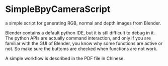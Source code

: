 # SimpleBpyCameraScript
a simple script for generating RGB, normal and depth images from Blender.

Blender contains a default python IDE, but it is stll difficult to debug in it. The python APIs are actually command interaction, and only if you are familiar with the GUI of Blender, you know why some functions are active or not. So make sure the buttoms are checked when functions are not work.

A simple workflow is described in the PDF file in Chinese.
